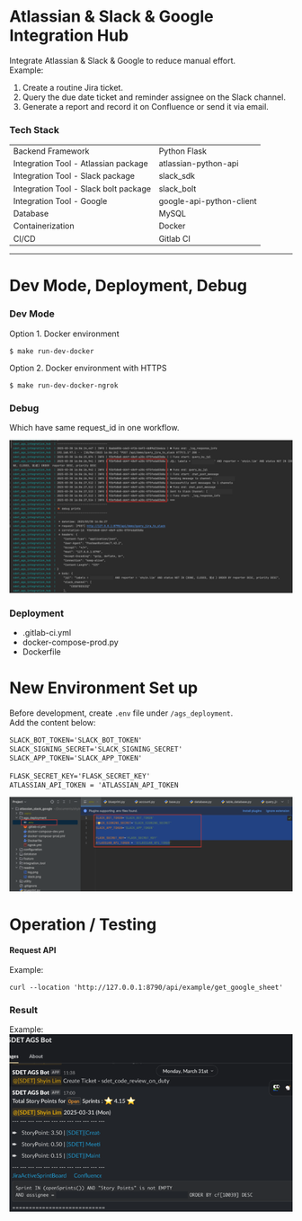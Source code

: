 # Atlassian & Slack & Google Integration Hub

Integrate Atlassian & Slack & Google to reduce manual effort. <br>
Example: <br>
1. Create a routine Jira ticket.
2. Query the due date ticket and reminder assignee on the Slack channel.
3. Generate a report and record it on Confluence or send it via email.

### Tech Stack

|                                       |                          |
|---------------------------------------|--------------------------|
| Backend Framework                     | Python Flask             |
| Integration Tool - Atlassian package  | atlassian-python-api     |
| Integration Tool - Slack package      | slack_sdk                |
| Integration Tool - Slack bolt package | slack_bolt               |
| Integration Tool - Google             | google-api-python-client |
| Database                              | MySQL                    |
| Containerization                      | Docker                   |
| CI/CD                                 | Gitlab CI                |


----

# Dev Mode, Deployment, Debug
### Dev Mode
Option 1. Docker environment
```cd
$ make run-dev-docker
```

Option 2. Docker environment with HTTPS
```cd
$ make run-dev-docker-ngrok
```

### Debug
Which have same request_id in one workflow.

![log.png](readme/log.png)

### Deployment
- .gitlab-ci.yml
- docker-compose-prod.py
- Dockerfile


# New Environment Set up
Before development, create `.env` file under `/ags_deployment`. <br>
Add the content below: <br>
```cd
SLACK_BOT_TOKEN='SLACK_BOT_TOKEN'
SLACK_SIGNING_SECRET='SLACK_SIGNING_SECRET'
SLACK_APP_TOKEN='SLACK_APP_TOKEN'

FLASK_SECRET_KEY='FLASK_SECRET_KEY'
ATLASSIAN_API_TOKEN = 'ATLASSIAN_API_TOKEN
```
![env.png](readme/env.png)


# Operation / Testing
#### Request API
Example: <br>
```cd
curl --location 'http://127.0.0.1:8790/api/example/get_google_sheet'
```
### Result
Example: <br>
![slack.png](readme/slack.png)
